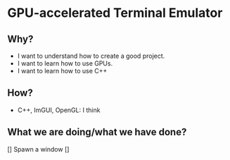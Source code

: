 # GPU-accelerated Terminal Emulator

## Why?
* I want to understand how to create a good project.
* I want to learn how to use GPUs.
* I want to learn how to use C++

## How?
* C++, ImGUI, OpenGL: I think

## What we are doing/what we have done?
[] Spawn a window
[] 



